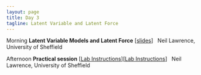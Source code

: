 ```yaml
---
layout: page
title: Day 3
tagline: Latent Variable and Latent Force
---
```




  Morning   **Latent Variable Models and Latent Force** [[slides](session3.pdf)]
            Neil Lawrence, University of Sheffield

  Afternoon   **Practical session** [[Lab Instructions](lab.html)][[Lab Instructions](http://nbviewer.ipython.org/github/SheffieldML/notebook/blob/master/lab_classes/gprs/index.ipynb)]
              Neil Lawrence, University of Sheffield


